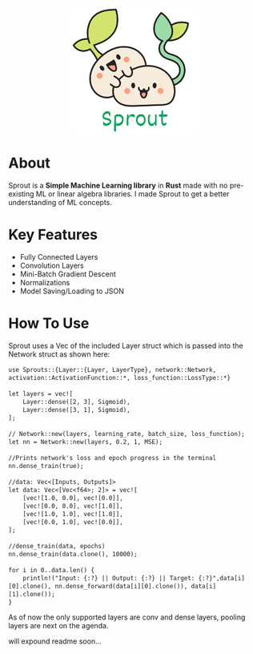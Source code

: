 <p align="center">
    <img height="50%" width="50%" src="assets/Logo.png" alt="Sprout Logo">
</p>

<h1>About</h1>
Sprout is a <b>Simple Machine Learning library</b> in <b>Rust</b> made with no pre-existing ML or linear algebra libraries.
I made Sprout to get a better understanding of ML concepts.
<h1>Key Features</h1>
<ul>
    <li>Fully Connected Layers</li>
    <li>Convolution Layers</li>
    <li>Mini-Batch Gradient Descent</li>
    <li>Normalizations</li>
    <li>Model Saving/Loading to JSON</li>
</ul>
<h1>How To Use</h1>
Sprout uses a Vec of the included Layer struct which is passed into the Network struct as shown here:

    use Sprouts::{Layer::{Layer, LayerType}, network::Network, activation::ActivationFunction::*, loss_function::LossType::*}
    
    let layers = vec![
        Layer::dense([2, 3], Sigmoid),
        Layer::dense([3, 1], Sigmoid),
    ];
    
    // Network::new(layers, learning_rate, batch_size, loss_function);
    let nn = Network::new(layers, 0.2, 1, MSE);
    
    //Prints network's loss and epoch progress in the terminal
    nn.dense_train(true);

    //data: Vec<[Inputs, Outputs]>
    let data: Vec<[Vec<f64>; 2]> = vec![
        [vec![1.0, 0.0], vec![0.0]],
        [vec![0.0, 0.0], vec![1.0]],
        [vec![1.0, 1.0], vec![1.0]],
        [vec![0.0, 1.0], vec![0.0]],
    ];  

    //dense_train(data, epochs)
    nn.dense_train(data.clone(), 10000);

    for i in 0..data.len() {
        println!("Input: {:?} || Output: {:?} || Target: {:?}",data[i][0].clone(), nn.dense_forward(data[i][0].clone()), data[i][1].clone());
    }
    
As of now the only supported layers are conv and dense layers, pooling layers are next on the agenda.

will expound readme soon...
